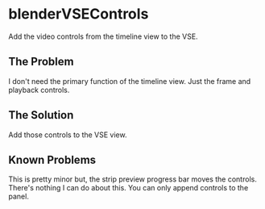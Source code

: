 # blenderVSEControls
Add the video controls from the timeline view to the VSE.

## The Problem
I don't need the primary function of the timeline view. Just the frame and
playback controls.

## The Solution
Add those controls to the VSE view.

## Known Problems
This is pretty minor but, the strip preview progress bar moves the controls.
There's nothing I can do about this. You can only append controls to the panel.
